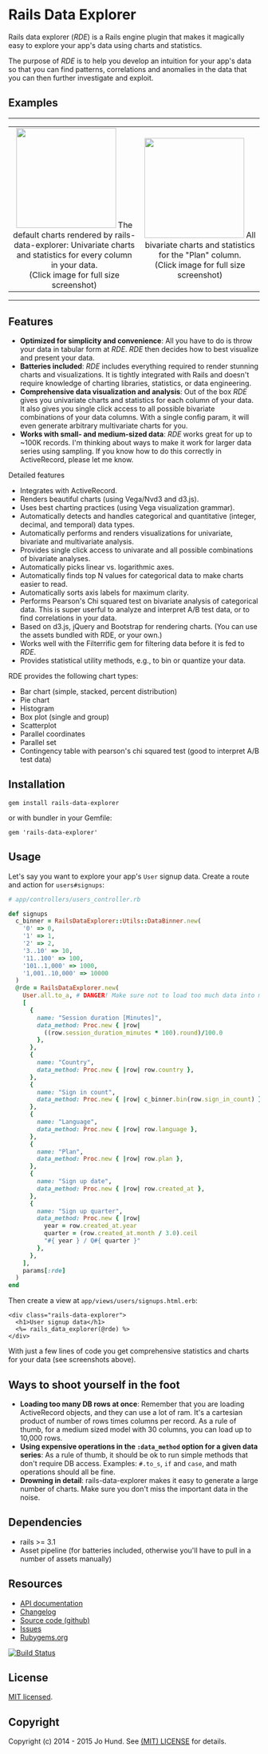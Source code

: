 # Rails Data Explorer

Rails data explorer (*RDE*) is a Rails engine plugin that makes it magically
easy to explore your app's data using charts and statistics.

The purpose of *RDE* is to help you develop an intuition for your app's data
so that you can find patterns, correlations and anomalies in the data that
you can then further investigate and exploit.



## Examples

***

<table>
  <tr>
    <td style="text-align: center">
      <a href="url"><img src="https://github.com/jhund/rails-data-explorer/blob/master/doc/rails-data-explorer-screenshot-all-univariate.png" width="200" ></a>
      The default charts rendered by rails-data-explorer: Univariate charts and
      statistics for every column in your data.
      <br/>
      (Click image for full size screenshot)
    </td>
    <td style="text-align: center">
      <a href="url"><img src="https://github.com/jhund/rails-data-explorer/blob/master/doc/rails-data-explorer-screenshot-plan-bivariate.png" width="200" ></a>
      All bivariate charts and statistics for the "Plan" column.
      <br/>
      (Click image for full size screenshot)
    </td>
  <tr/>
<table>

***



## Features

* **Optimized for simplicity and convenience**: All you have to do is throw
  your data in tabular form at *RDE*. *RDE* then decides how to best visualize and
  present your data.
* **Batteries included**: *RDE* includes everything required to render stunning
  charts and visualizations. It is tightly integrated with Rails and doesn't
  require knowledge of charting libraries, statistics, or data engineering.
* **Comprehensive data visualization and analysis**: Out of the box *RDE*
  gives you univariate charts and statistics for each column of your data. It
  also gives you single click access to all possible bivariate combinations
  of your data columns. With a single config param, it will even generate
  arbitrary multivariate charts for you.
* **Works with small- and medium-sized data**: *RDE* works great for up to ~100K records.
  I'm thinking about ways to make it work for larger data series using sampling.
  If you know how to do this correctly in ActiveRecord, please let me know.

Detailed features

* Integrates with ActiveRecord.
* Renders beautiful charts (using Vega/Nvd3 and d3.js).
* Uses best charting practices (using Vega visualization grammar).
* Automatically detects and handles categorical and quantitative
  (integer, decimal, and temporal) data types.
* Automatically performs and renders visualizations for univariate, bivariate
  and multivariate analysis.
* Provides single click access to univarate and all possible combinations of
  bivariate analyses.
* Automatically picks linear vs. logarithmic axes.
* Automatically finds top N values for categorical data to make charts easier
  to read.
* Automatically sorts axis labels for maximum clarity.
* Performs Pearson's Chi squared test on bivariate analysis of categorical data.
  This is super userful to analyze and interpret A/B test data, or to find
  correlations in your data.
* Based on d3.js, jQuery and Bootstrap for rendering charts. (You can use the
  assets bundled with RDE, or your own.)
* Works well with the Filterrific gem for filtering data before it is fed to
  *RDE*.
* Provides statistical utility methods, e.g., to bin or quantize your data.

RDE provides the following chart types:

* Bar chart (simple, stacked, percent distribution)
* Pie chart
* Histogram
* Box plot (single and group)
* Scatterplot
* Parallel coordinates
* Parallel set
* Contingency table with pearson's chi squared test (good to interpret A/B test data)



## Installation

`gem install rails-data-explorer`

or with bundler in your Gemfile:

`gem 'rails-data-explorer'`



## Usage

Let's say you want to explore your app's `User` signup data. Create a route and
action for `users#signups`:

~~~ ruby
# app/controllers/users_controller.rb

def signups
  c_binner = RailsDataExplorer::Utils::DataBinner.new(
    '0' => 0,
    '1' => 1,
    '2' => 2,
    '3..10' => 10,
    '11..100' => 100,
    '101..1,000' => 1000,
    '1,001..10,000' => 10000
  )
  @rde = RailsDataExplorer.new(
    User.all.to_a, # DANGER! Make sure not to load too much data into memory!
    [
      {
        name: "Session duration [Minutes]",
        data_method: Proc.new { |row|
          ((row.session_duration_minutes * 100).round)/100.0
        },
      },
      {
        name: "Country",
        data_method: Proc.new { |row| row.country },
      },
      {
        name: "Sign in count",
        data_method: Proc.new { |row| c_binner.bin(row.sign_in_count) },
      },
      {
        name: "Language",
        data_method: Proc.new { |row| row.language },
      },
      {
        name: "Plan",
        data_method: Proc.new { |row| row.plan },
      },
      {
        name: "Sign up date",
        data_method: Proc.new { |row| row.created_at },
      },
      {
        name: "Sign up quarter",
        data_method: Proc.new { |row|
          year = row.created_at.year
          quarter = (row.created_at.month / 3.0).ceil
          "#{ year } / Q#{ quarter }"
        },
      },
    ],
    params[:rde]
  )
end
~~~

Then create a view at `app/views/users/signups.html.erb`:

~~~erb
<div class="rails-data-explorer">
  <h1>User signup data</h1>
  <%= rails_data_explorer(@rde) %>
</div>
~~~

With just a few lines of code you get comprehensive statistics and charts for
your data (see screenshots above).



## Ways to shoot yourself in the foot

* **Loading too many DB rows at once**: Remember that you are loading ActiveRecord
  objects, and they can use a lot of ram. It's a cartesian product of number of
  rows times columns per record. As a rule of thumb, for a medium sized model with
  30 columns, you can load up to 10,000 rows.
* **Using expensive operations in the `:data_method` option for a given data series**:
  As a rule of thumb, it should be ok to run simple methods that don't require
  DB access. Examples: `#.to_s`, `if` and `case`, and math operations should all
  be fine.
* **Drowning in detail**: rails-data-explorer makes it easy to generate a large
  number of charts. Make sure you don't miss the important data in the noise.



## Dependencies

* rails >= 3.1
* Asset pipeline (for batteries included, otherwise you'll have to pull in a number of assets manually)



## Resources

* [API documentation](http://www.rubydoc.info/gems/rails-data-explorer/)
* [Changelog](https://github.com/jhund/rails-data-explorer/blob/master/CHANGELOG.md)
* [Source code (github)](https://github.com/jhund/rails-data-explorer)
* [Issues](https://github.com/jhund/rails-data-explorer/issues)
* [Rubygems.org](http://rubygems.org/gems/rails-data-explorer)

[![Build Status](https://travis-ci.org/jhund/rails-data-explorer.svg?branch=master)](https://travis-ci.org/jhund/rails-data-explorer)



## License

[MIT licensed](https://github.com/jhund/rails-data-explorer/blob/master/MIT-LICENSE).



## Copyright

Copyright (c) 2014 - 2015 Jo Hund. See [(MIT) LICENSE](https://github.com/jhund/rails-data-explorer/blob/master/MIT-LICENSE) for details.
